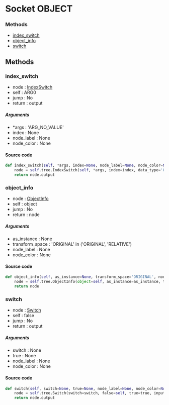 # Socket OBJECT


### Methods

- [index_switch](#index_switch)
- [object_info](#object_info)
- [switch](#switch)

## Methods

### index_switch


- node : [IndexSwitch](/docs/GeoNodes/IndexSwitch.md)
- self : ARG0
- jump : No
- return : output

##### Arguments

- *args : 'ARG_NO_VALUE'
- index : None
- node_label : None
- node_color : None

#### Source code

``` python
def index_switch(self, *args, index=None, node_label=None, node_color=None, **kwargs):
    node = self.tree.IndexSwitch(self, *args, index=index, data_type='OBJECT', node_label=node_label, node_color=node_color, **kwargs)
    return node.output
```
### object_info


- node : [ObjectInfo](/docs/GeoNodes/ObjectInfo.md)
- self : object
- jump : No
- return : node

##### Arguments

- as_instance : None
- transform_space : 'ORIGINAL' in ('ORIGINAL', 'RELATIVE')
- node_label : None
- node_color : None

#### Source code

``` python
def object_info(self, as_instance=None, transform_space='ORIGINAL', node_label=None, node_color=None, **kwargs):
    node = self.tree.ObjectInfo(object=self, as_instance=as_instance, transform_space=transform_space, node_label=node_label, node_color=node_color, **kwargs)
    return node
```
### switch


- node : [Switch](/docs/GeoNodes/Switch.md)
- self : false
- jump : No
- return : output

##### Arguments

- switch : None
- true : None
- node_label : None
- node_color : None

#### Source code

``` python
def switch(self, switch=None, true=None, node_label=None, node_color=None, **kwargs):
    node = self.tree.Switch(switch=switch, false=self, true=true, input_type='OBJECT', node_label=node_label, node_color=node_color, **kwargs)
    return node.output
```
